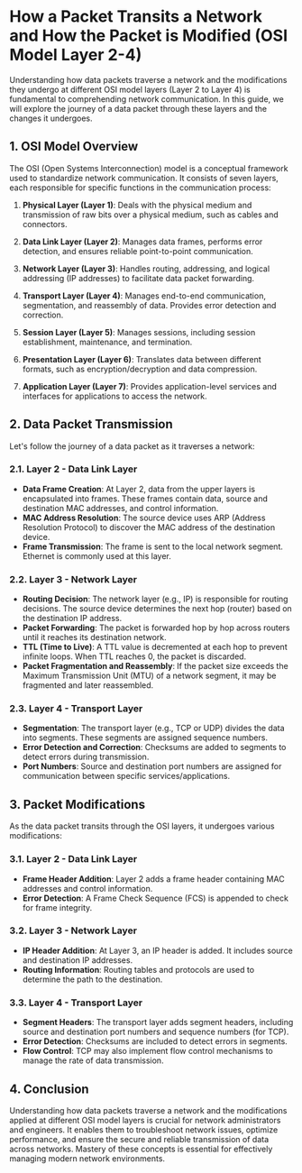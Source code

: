# How a Packet Transits a Network and How the Packet is Modified (OSI Model Layer 2-4)

Understanding how data packets traverse a network and the modifications they undergo at different OSI model layers (Layer 2 to Layer 4) is fundamental to comprehending network communication. In this guide, we will explore the journey of a data packet through these layers and the changes it undergoes.

## 1. OSI Model Overview

The OSI (Open Systems Interconnection) model is a conceptual framework used to standardize network communication. It consists of seven layers, each responsible for specific functions in the communication process:

1. **Physical Layer (Layer 1)**: Deals with the physical medium and transmission of raw bits over a physical medium, such as cables and connectors.

2. **Data Link Layer (Layer 2)**: Manages data frames, performs error detection, and ensures reliable point-to-point communication.

3. **Network Layer (Layer 3)**: Handles routing, addressing, and logical addressing (IP addresses) to facilitate data packet forwarding.

4. **Transport Layer (Layer 4)**: Manages end-to-end communication, segmentation, and reassembly of data. Provides error detection and correction.

5. **Session Layer (Layer 5)**: Manages sessions, including session establishment, maintenance, and termination.

6. **Presentation Layer (Layer 6)**: Translates data between different formats, such as encryption/decryption and data compression.

7. **Application Layer (Layer 7)**: Provides application-level services and interfaces for applications to access the network.

## 2. Data Packet Transmission

Let's follow the journey of a data packet as it traverses a network:

### 2.1. Layer 2 - Data Link Layer

- **Data Frame Creation**: At Layer 2, data from the upper layers is encapsulated into frames. These frames contain data, source and destination MAC addresses, and control information.
- **MAC Address Resolution**: The source device uses ARP (Address Resolution Protocol) to discover the MAC address of the destination device.
- **Frame Transmission**: The frame is sent to the local network segment. Ethernet is commonly used at this layer.

### 2.2. Layer 3 - Network Layer

- **Routing Decision**: The network layer (e.g., IP) is responsible for routing decisions. The source device determines the next hop (router) based on the destination IP address.
- **Packet Forwarding**: The packet is forwarded hop by hop across routers until it reaches its destination network.
- **TTL (Time to Live)**: A TTL value is decremented at each hop to prevent infinite loops. When TTL reaches 0, the packet is discarded.
- **Packet Fragmentation and Reassembly**: If the packet size exceeds the Maximum Transmission Unit (MTU) of a network segment, it may be fragmented and later reassembled.

### 2.3. Layer 4 - Transport Layer

- **Segmentation**: The transport layer (e.g., TCP or UDP) divides the data into segments. These segments are assigned sequence numbers.
- **Error Detection and Correction**: Checksums are added to segments to detect errors during transmission.
- **Port Numbers**: Source and destination port numbers are assigned for communication between specific services/applications.

## 3. Packet Modifications

As the data packet transits through the OSI layers, it undergoes various modifications:

### 3.1. Layer 2 - Data Link Layer

- **Frame Header Addition**: Layer 2 adds a frame header containing MAC addresses and control information.
- **Error Detection**: A Frame Check Sequence (FCS) is appended to check for frame integrity.

### 3.2. Layer 3 - Network Layer

- **IP Header Addition**: At Layer 3, an IP header is added. It includes source and destination IP addresses.
- **Routing Information**: Routing tables and protocols are used to determine the path to the destination.

### 3.3. Layer 4 - Transport Layer

- **Segment Headers**: The transport layer adds segment headers, including source and destination port numbers and sequence numbers (for TCP).
- **Error Detection**: Checksums are included to detect errors in segments.
- **Flow Control**: TCP may also implement flow control mechanisms to manage the rate of data transmission.

## 4. Conclusion

Understanding how data packets traverse a network and the modifications applied at different OSI model layers is crucial for network administrators and engineers. It enables them to troubleshoot network issues, optimize performance, and ensure the secure and reliable transmission of data across networks. Mastery of these concepts is essential for effectively managing modern network environments.

